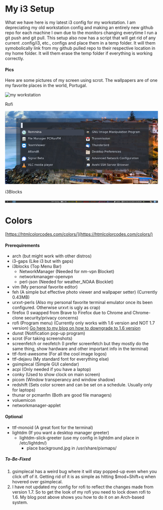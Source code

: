# My i3 Setup

What we have here is my latest i3 config for my workstation. I am depreciating my old workstation config and making an entirely new github repo for each machine I own due to the monitors changing everytime I run a git push and git pull. This setup also now has a script that will get rid of any current .config/i3, etc., configs and place them in a temp folder. It will them symobolically link from my github pulled repo to their respective location in my home folder. It will them erase the temp folder if everything is working correctly. 

#### Pics
Here are some pictures of my screen using scrot. The wallpapers are of one my favorite places in the world, Portugal.

![my workstation](./Pictures/example/2021-10-15-125753_3840x1080_scrot.png)

Rofi

![my workstation](./Pictures/example/rofi.png)

i3Blocks

![my workstation](./Pictures/example/i3blocks.png)

# Colors
[https://htmlcolorcodes.com/colors/](https://htmlcolorcodes.com/colors/)
#### Prerequirements

* arch (but might work with other distros)
* i3-gaps (Like i3 but with gaps)
* i3blocks (Top Menu Bar)
  * NetworkManager (Needed for nm-vpn Blocket)
  * networkmanager-openvpn
  * perl-json (Needed for weather_NOAA Blocklet)
* vim (My personal favorite editor)
* feh (A simple but effective photo viewer and wallpaper setter) (Currently 0.43MB)
* urxvt-perls (Also my personal favorite terminal emulator once its been configured. Otherwise urxvt is ugly as crap)
* firefox (I swapped from Brave to Firefox due to Chrome and Chrome-clone security/privacy concerns)
* rofi (Program menu) (Currently only works with 1.6 version and NOT 1.7 version) [Go here to my blog on how to downgrade to 1.6 version](https://blog.wretchednet.com/post/rofi-broken/)
* dunst (Notification pop-up program) 
* scrot (For taking screenshots)
* screenfetch or neofetch (I prefer screenfetch but they mostly do the same thing, show hardware and other important info in the terminal)
* ttf-font-awesome (For all the cool image logos)
* ttf-dejavu (My standard font for everything else)
* gsimplecal (Simple GUI calendar)
* acpi (Only needed if you have a laptop)
* conky (Used to show clock on main screen)
* picom (Window transperancy and window shadow)
* redshift (Sets color screen and can be set on a schedule. Usually only for laptops)
* thunar or pcmanfm (Both are good file managers)
* voluemicon
* networkmanager-applet

#### Optional

* ttf-monoid (A great font for the terminal)
* lightdm (If you want a desktop manager greeter)
    * lightdm-slick-greeter (use my config in lightdm and place in /etc/lightdm/)
        * place background.jpg in /usr/share/pixmaps/




##### To-Be-Fixed

1. gsimplecal has a weird bug where it will stay popped-up even when you click off of it. Getting rid of it is as simple as hitting $mod+Shift+q when hovered over gsimplecal.
2. I have not updated my config for rofi to reflect the changes made from version 1.7. So to get the look of my rofi you need to lock down rofi to 1.6. My blog post above shows you how to do it on an Arch-based system.
